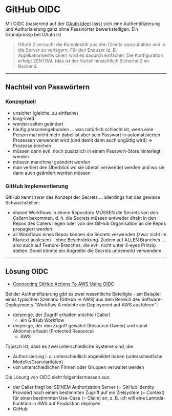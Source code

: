 # GitHub OIDC

Mit OIDC (basierend auf der [OAuth Idee](oauth.md)) lässt sich eine Authentifizierung und Authorisierung ganz ohne Passwörter bewerkstelligen. Ein Grundprinzip bei OAuth ist

> OAuth 2 versucht die Komplexität aus den Clients rauszuhalten und in die Server zu verlagern. Für den Enduser (z. B. Applikationsentwickler) wird es dadurch einfacher. Die Konfiguration erfolgt ZENTRAL (das ist der Vorteil hinsichtlich Sicherheit) im Backend.

---

## Nachteil von Passwörtern

### Konzeptuell

* unsicher (gleiche, zu einfache)
* long-lived
* werden selten geändert
* häufig personengebunden ... was natürlich schlecht ist, wenn eine Person mal nicht mehr dabei ist aber sein Passwort in automatisierten Prozessen verwendet wird (und damit dann auch ungültig wird) => Prozesse brechen
* müssen dann evtl. noch zusätzlich in einem Passwort-Store hinterlegt werden
* müssen manchmal geändert werden
* man verliert den Überblick wo sie überall verwendet werden und wo sie dann auch geändert werden müssen

### GitHub Implementierung

GitHub kennt zwar das Konzept der Secrets ... allerdings hat das gewisse Schwachstellen:

* shared Workflows in einem Repository MÜSSEN die Secrets von den Callern bekommen, d. h. die Secrets müssen entweder direkt in den Repos des Callers liegen oder von der GitHub Organisation an die Repos propagiert werden
* all Workflows eines Repos können die Secrets verwenden (zwar nicht im Klartext auslesen) - ohne Beschränkung. Zudem auf ALLEN Branches ... also auch auf Feature-Branches, die evtl. nicht unter 4-eyes Prinzip stehen. Somit könnte ein Angreifer die Secrets unbemerkt verwendem

---

## Lösung OIDC

* [Connecting GitHub Actions To AWS Using OIDC](https://www.youtube.com/watch?v=mel6N62WZb0)

Bei der Authentifizierung gibt es zwei wesentliche Beteiligte - am Beispiel eines typischen Szenario (GitHub => AWS) aus dem Bereich des Software-Deployments "Workflow A möchte ein Deployment auf AWS ausführen":

* derjenige, der Zugriff erhalten möchte (Caller)
  * ein GitHub Workflow
* derjenige, der den Zugriff gewährt (Resource Owner) und somit Aktionen erlaubt (Protected Resource)
  * AWS

Typisch ist, dass es zwei unterschiedliche Systeme sind, die

* Authorisierung i. a. unterschiedlich abgebildet haben (unterschiedliche Modelle/Granularitäten)
* von unterschiedlichen Firmen oder Gruppen verwaltet werden

Die Lösung von OIDC sieht folgendermassen aus:

* der Caller fragt bei SEINEM Authorization Server (= GitHub Identity Provider) nach einem bestimmten Zugriff auf ein Zielsystem (= Context) für einen bestimmten Use-Case (= Claim) an, z. B. ich will eine Lambda-Funktion in AWS auf Produktion deployen
* GitHub 